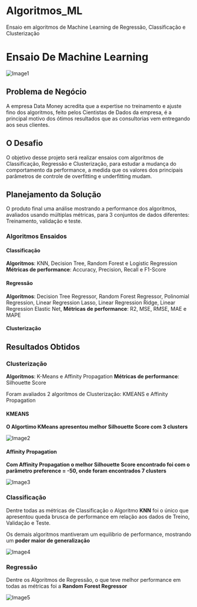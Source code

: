 # Algoritmos_ML
Ensaio em algoritmos de Machine Learning de Regressão, Classificação e Clusterização
# Ensaio De Machine Learning

![Image1](/notebooks/Regressao/images/performance.jpg)

## Problema de Negócio

<p>A empresa Data Money acredita que a expertise no treinamento e ajuste fino dos algoritmos, feito
pelos Cientistas de Dados da empresa, é a principal motivo dos ótimos resultados que as
consultorias vem entregando aos seus clientes.</p>

## O Desafio

<p>O objetivo desse projeto será realizar ensaios com algoritmos de Classificação, Regressão e
Clusterização, para estudar a mudança do comportamento da performance, a medida que os
valores dos principais parâmetros de controle de overfitting e underfitting mudam.</p>

## Planejamento da Solução

<p>O produto final uma análise mostrando a performance dos algoritmos, avaliados usando múltiplas
métricas, para 3 conjuntos de dados diferentes: Treinamento, validação e teste.</p>

### Algoritmos Ensaidos

#### Classificação

**Algoritmos**: KNN, Decision Tree, Random Forest e Logistic Regression
**Métricas de performance**: Accuracy, Precision, Recall e F1-Score


#### Regressão

**Algoritmos**: Decision Tree Regressor, Random Forest Regressor, Polinomial Regression, 
   Linear Regression Lasso, Linear Regression Ridge, Linear Regression Elastic Net,
**Métricas de performance**: R2, MSE, RMSE, MAE e MAPE

#### Clusterização

## Resultados Obtidos

### Clusterização

**Algoritmos**: K-Means e Affinity Propagation
**Métricas de performance**: Silhouette Score

<p>Foram avaliados 2 algoritmos de Clusterização: KMEANS e Affinity Propagation</p>

#### KMEANS

**O Algortimo KMeans apresentou melhor Silhouette Score com 3 clusters**

![Image2](/notebooks/Clusterizacao/images/kmeans.png)

#### Affinity Propagation

**Com Affinity Propagation o melhor Silhouette Score encontrado foi com o parâmetro preference = -50, onde foram encontrados 7 clusters**

![Image3](/notebooks/Clusterizacao/images/affinity.png)

### Classificação

Dentre todas as métricas de Classificação o Algoritmo **KNN** foi o único que apresentou queda brusca de performance em relação aos dados de Treino, Validação e Teste.

Os demais algoritmos mantiveram um equilíbrio de performance, mostrando um **poder maior de generalização** 

![Image4](/notebooks/Classificacao/images/comparacao_classifier2.png)

### Regressão

Dentre os Algoritmos de Regressão, o que teve melhor performance em todas as métricas foi a **Random Forest Regressor**

![Image5](/notebooks/Regressao/images/comparacao_regression3.png)



